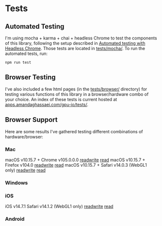 # Tests

## Automated Testing

I'm using mocha + karma + chai + headless Chrome to test the components of this library, following the setup described in [Automated testing with Headless Chrome](https://developer.chrome.com/blog/headless-karma-mocha-chai/).  Those tests are located in [tests/mocha/](https://github.com/amandaghassaei/gpu-io/blob/main/tests/mocha/).  To run the automated tests, run:

```
npm run test
```

## Browser Testing

I've also included a few html pages (in the [tests/browser/](https://github.com/amandaghassaei/gpu-io/blob/main/tests/browser/) directory) for testing various functions of this library in a browser/hardware combo of your choice.  An index of these tests is current hosted at [apps.amandaghassaei.com/gpu-io/tests/](http://apps.amandaghassaei.com/gpu-io/tests/).


## Browser Support

Here are some results I've gathered testing different combinations of hardware/browser:

### Mac

macOS v10.15.7 + Chrome v105.0.0.0 [readwrite](READWRITE_Chrome_v105.0.0.0_macOS_v10.15.7.png) [read](READ_Chrome_v105.0.0.0_macOS_v10.15.7.png)
macOS v10.15.7 + Firefox v104.0 [readwrite](READWRITE_Firefox_v104.0_macOS_v10.15.7.png) [read](READ_Firefox_v104.0_macOS_v10.15.7.png)
macOS v10.15.7 + Safari v14.0.3 (WebGL1 only) [readwrite](READWRITE_Safari_v14.0.3_macOS_v10.15.7.png) [read](READ_Safari_v14.0.3_macOS_v10.15.7.png)


### Windows


### iOS

iOS v14.7.1  Safari v14.1.2 (WebGL1 only) [readwrite](READWRITE_Safari_v14.1.2_iOS_v14.7.1.png) [read](READ_Safari_v14.1.2_iOS_v14.7.1.png)


### Android